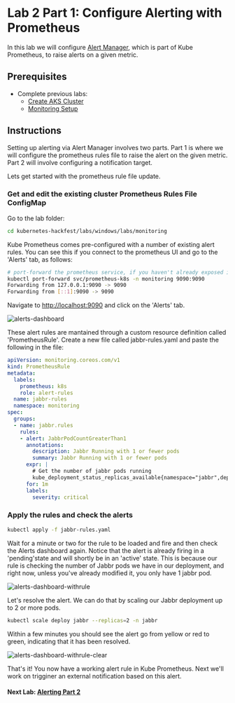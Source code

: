 # Lab 2 Part 1: Configure Alerting with Prometheus

In this lab we will configure [Alert Manager](https://prometheus.io/docs/alerting/latest/alertmanager/), which is part of Kube Prometheus, to raise alerts on a given metric.

## Prerequisites

* Complete previous labs:
    * [Create AKS Cluster](../create-aks-cluster/README.md)
    * [Monitoring Setup](./monitoring.md)

## Instructions

Setting up alerting via Alert Manager involves two parts. Part 1 is where we will configure the prometheus rules file to raise the alert on the given metric. Part 2 will involve configuring a notification target. 

Lets get started with the prometheus rule file update.

### Get and edit the existing cluster Prometheus Rules File ConfigMap

Go to the lab folder:
```bash
cd kubernetes-hackfest/labs/windows/labs/monitoring
```

Kube Prometheus comes pre-configured with a number of existing alert rules. You can see this if you connect to the prometheus UI and go to the 'Alerts' tab, as follows:

```bash
# port-forward the prometheus service, if you haven't already exposed it as a service of type 'LoadBalancer'
kubectl port-forward svc/prometheus-k8s -n monitoring 9090:9090
Forwarding from 127.0.0.1:9090 -> 9090
Forwarding from [::1]:9090 -> 9090
```

Navigate to [http://localhost:9090](http://localhost:9090) and click on the 'Alerts' tab.

![alerts-dashboard](../../assets/img/alerts-dashboard.jpg)

These alert rules are mantained through a custom resource definition called 'PrometheusRule'. Create a new file called jabbr-rules.yaml and paste the following in the file:

```yaml
apiVersion: monitoring.coreos.com/v1
kind: PrometheusRule
metadata:
  labels:
    prometheus: k8s
    role: alert-rules
  name: jabbr-rules
  namespace: monitoring
spec:
  groups:
  - name: jabbr.rules
    rules:
    - alert: JabbrPodCountGreaterThan1
      annotations:
        description: Jabbr Running with 1 or fewer pods
        summary: Jabbr Running with 1 or fewer pods
      expr: |
        # Get the number of jabbr pods running
        kube_deployment_status_replicas_available{namespace="jabbr",deployment="jabbr"}<=1
      for: 1m
      labels:
        severity: critical 
```

### Apply the rules and check the alerts

```bash
kubectl apply -f jabbr-rules.yaml 
```

Wait for a minute or two for the rule to be loaded and fire and then check the Alerts dashboard again. Notice that the alert is already firing in a 'pending'state and will shortly be in an 'active' state. This is because our rule is checking the number of Jabbr pods we have in our deployment, and right now, unless you've already modified it, you only have 1 jabbr pod. 

![alerts-dashboard-withrule](../../assets/img/alerts-dashboard-withrule.jpg)

Let's resolve the alert. We can do that by scaling our Jabbr deployment up to 2 or more pods.

```bash
kubectl scale deploy jabbr --replicas=2 -n jabbr  
```

Within a few minutes you should see the alert go from yellow or red to green, indicating that it has been resolved.

![alerts-dashboard-withrule-clear](../../assets/img/alerts-dashboard-withrule-clear.jpg)

That's it! You now have a working alert rule in Kube Prometheus. Next we'll work on trigginer an external notification based on this alert.

#### Next Lab: [Alerting Part 2](./alerting-part2.md)